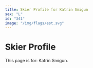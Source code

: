```yaml
---
title: Skier Profile for Katrin Smigun
sex: "L"
id: "341"
image: "/img/flags/est.svg" 
---
```


# Skier Profile

This page is for: Katrin Smigun.
    